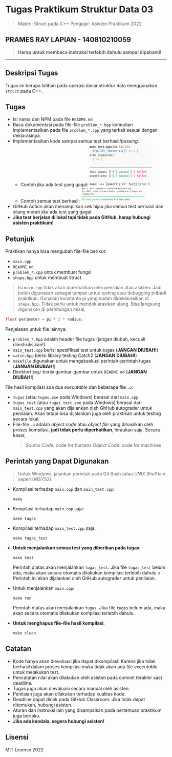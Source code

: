 # Tugas Praktikum Struktur Data 03

> Materi: Struct pada C++
> Pengajar: Asisten Praktikum 2022

## PRAMES RAY LAPIAN - 140810210059

> **Harap untuk membaca instruksi terlebih dahulu sampai dipahami!**

---

## Deskripsi Tugas

Tugas ini berupa latihan pada operasi dasar struktur data menggunakan `struct` pada C++.

## Tugas

* Isi nama dan NPM pada file `README.md`
* Baca dokumentasi pada file-file `problem_*.hpp` kemudian implementasikan pada file `problem_*.cpp`
  yang terkait sesuai dengan deklarasinya.
* Implementasikan kode sampai semua test berhasil/_passing_.
  * Contoh jika ada test yang gagal:![](img/contoh_gagal.png)
  * Contoh semua test berhasil:
    ![](img/contoh_berhasil.png)
* GitHub Action akan menampilkan cek hijau jika semua test berhasil dan silang merah jika ada test
  yang gagal.
* **Jika test berjalan di lokal tapi tidak pada GitHub, harap hubungi asisten praktikum!**

## Petunjuk

Praktikan hanya bisa mengubah file-file berikut:

* `main.cpp`
* `README.md`
* `problem_*.cpp` untuk membuat fungsi
* `shape.hpp` untuk membuat struct

> Isi `main.cpp` tidak akan diperhatikan oleh penilaian atau asisten. Jadi boleh digunakan sebagai
> tempat untuk testing atau debugging pribadi praktikan.
> Gunakan konstanta pi yang sudah dideklarasikan di `shape.hpp`. Tidak perlu untuk mendeklarasikan ulang. Bisa langsung
> digunakan di perhitungan misal,

```c++
float perimeter = pi * 2 * radius;
```

Penjelasan untuk file lainnya:

* `problem_*.hpp` adalah header file tugas (jangan diubah, kecuali diinstruksikan!)
* `main_test.cpp` berisi spesifikasi test untuk tugas (**JANGAN DIUBAH!**)
* `catch.hpp` berisi library testing Catch2 (**JANGAN DIUBAH!**)
* `makefile` digunakan untuk mengeksekusi perintah-perintah tugas (**JANGAN DIUBAH!**)
* Direktori `img/` berisi gambar-gambar untuk `README.md` (**JANGAN DIUBAH!**)

File hasil kompilasi ada dua _executable_ dan beberapa file `.o`:

* `tugas` (atau `tugas.exe` pada Windows) berasal dari `main.cpp`.
* `tugas_test` (atau `tugas_test.exe` pada Windows) berasal dari `main_test.cpp` yang akan dijalankan oleh GitHub
  autograder untuk penilaian. Akan tetapi bisa dijalankan juga oleh praktikan untuk testing secara lokal.
* File-file `.o` adalah _object code_ atau _object file_ yang dihasilkan oleh proses kompilasi,
  **jadi tidak perlu diperhatikan**, hiraukan saja. Secara kasar,
  > _Source Code_: code for humans
  > _Object Code_: code for machines
  >

## Perintah yang Dapat Digunakan

> Untuk Windows, jalankan perintah pada Git Bash (atau _UNIX Shell_ lain seperti MSYS2).

* Kompilasi terhadap `main.cpp` dan `main_test.cpp`:
  ```shell
  make
  ```
* Kompilasi terhadap `main.cpp` saja:
  ```shell
  make tugas
  ```
* Kompilasi terhadap `main_test.cpp` saja:
  ```shell
  make tugas_test
  ```
* **Untuk menjalankan semua test yang diberikan pada tugas**:
  ```shell
  make test
  ```

  Perintah diatas akan menjalankan `tugas_test`. Jika file `tugas_test` belum ada, maka akan secara
  otomatis dilakukan kompilasi terlebih dahulu.> Perintah ini akan dijalankan oleh GitHub autograder untuk penilaian.
  >
* Untuk menjalankan `main.cpp`:
  ```shell
  make run
  ```

  Perintah diatas akan menjalankan `tugas`. Jika file `tugas` belum ada, maka akan secara otomatis dilakukan kompilasi terlebih dahulu.
* **Untuk menghapus file-file hasil kompilasi**:
  ```shell
  make clean
  ```

## Catatan

* Kode hanya akan dievaluasi jika dapat dikompilasi! Karena jika tidak berhasil dalam proses
  kompilasi maka tidak akan ada file _executable_ untuk melakukan test.
* Pencatatan nilai akan dilakukan oleh asisten pada commit terakhir saat deadline.
* Tugas juga akan dievaluasi secara manual oleh asisten.
* Penilaian juga akan dilakukan terhadap kualitas kode.
* Deadline dapat dicek pada GitHub Classroom. Jika tidak dapat ditemukan, hubungi asisten.
* Aturan dan instruksi lain yang disampaikan pada pertemuan praktikum juga berlaku.
* **Jika ada kendala, segera hubungi asisten!**

## Lisensi

MIT License 2022
